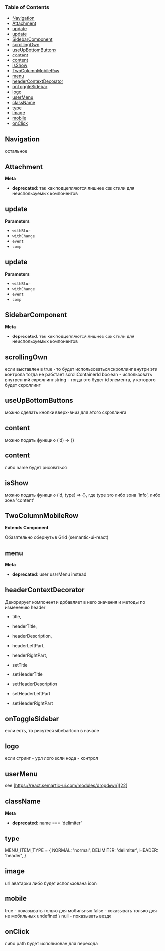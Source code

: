 <!-- Generated by documentation.js. Update this documentation by updating the source code. -->

### Table of Contents

-   [Navigation][1]
-   [Attachment][2]
-   [update][3]
-   [update][4]
-   [SidebarComponent][5]
-   [scrollingOwn][6]
-   [useUpBottomButtons][7]
-   [content][8]
-   [content][9]
-   [isShow][10]
-   [TwoColumnMobileRow][11]
-   [menu][12]
-   [headerContextDecorator][13]
-   [onToggleSidebar][14]
-   [logo][15]
-   [userMenu][16]
-   [className][17]
-   [type][18]
-   [image][19]
-   [mobile][20]
-   [onClick][21]

## Navigation

остальное


## Attachment

**Meta**

-   **deprecated**: так как подцепляются лишнее css стили для неиспользуемых компонентов


## update

**Parameters**

-   `withBlur`  
-   `withChange`  
-   `event`  
-   `comp`  

## update

**Parameters**

-   `withBlur`  
-   `withChange`  
-   `event`  
-   `comp`  

## SidebarComponent

**Meta**

-   **deprecated**: так как подцепляются лишнее css стили для неиспользуемых компонентов


## scrollingOwn

если выставлен в true - то будет использоваться скроллинг внутри эти контрола
тогда не работает scrollContainerId
boolean - использовать внутренний скроллинг
string - тогда это будет id элемента, у которого будет скроллинг

## useUpBottomButtons

можно сделать кнопки вверх-вниз для этого скроллинга

## content

можно подать функцию (id) => {}

## content

либо name будет рисоваться

## isShow

можно подать функцию (id, type) => {}, где type это либо зона 'info', либо зона 'content'

## TwoColumnMobileRow

**Extends Component**

Обазятельно обернуть в Grid (semantic-ui-react)

## menu

**Meta**

-   **deprecated**: user userMenu instead


## headerContextDecorator

Декорирует компонент и добавляет в него значения и методы по изменению header

-   title,
-   headerTitle,
-   headerDescription,
-   headerLeftPart,
-   headerRightPart,

-   setTitle
-   setHeaderTitle
-   setHeaderDescription
-   setHeaderLeftPart
-   setHeaderRightPart

## onToggleSidebar

если есть, то рисутеся sibebarIcon в начале

## logo

если стринг - урл лого
если нода - контрол

## userMenu

see [https://react.semantic-ui.com/modules/dropdown][22]

## className

**Meta**

-   **deprecated**: name === 'delimiter'


## type

MENU_ITEM_TYPE = {
NORMAL: 'normal',
DELIMITER: 'delimiter',
HEADER: 'header',
}

## image

url аватарки
либо будет использована icon

## mobile

true - показывать только для мобильных
false - показывать только для не мобильных
undefined \\ null - показывать везде

## onClick

либо path будет использован для перехода

[1]: #navigation

[2]: #attachment

[3]: #update

[4]: #update-1

[5]: #sidebarcomponent

[6]: #scrollingown

[7]: #useupbottombuttons

[8]: #content

[9]: #content-1

[10]: #isshow

[11]: #twocolumnmobilerow

[12]: #menu

[13]: #headercontextdecorator

[14]: #ontogglesidebar

[15]: #logo

[16]: #usermenu

[17]: #classname

[18]: #type

[19]: #image

[20]: #mobile

[21]: #onclick

[22]: https://react.semantic-ui.com/modules/dropdown
